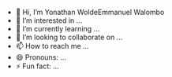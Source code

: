 - 👋 Hi, I’m Yonathan WoldeEmmanuel Walombo
- 👀 I’m interested in ...
- 🌱 I’m currently learning ...
- 💞️ I’m looking to collaborate on ...
- 📫 How to reach me ...
- 😄 Pronouns: ...
- ⚡ Fun fact: ...

<!---
yoniwolde/yoniwolde is a ✨ special ✨ repository because its `README.md` (this file) appears on your GitHub profile.
You can click the Preview link to take a look at your changes.
--->
